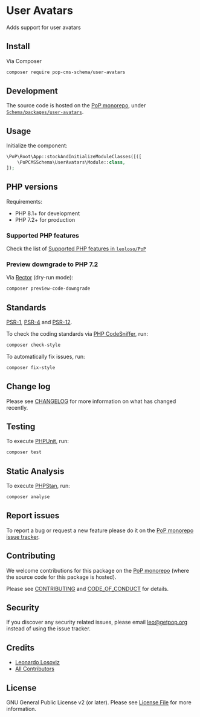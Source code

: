 # User Avatars

<!--
[![Build Status][ico-travis]][link-travis]
[![Quality Score][ico-code-quality]][link-code-quality]
[![Software License][ico-license]](LICENSE.md)
[![Latest Version on Packagist][ico-version]][link-packagist]
[![Coverage Status][ico-scrutinizer]][link-scrutinizer]
[![Total Downloads][ico-downloads]][link-downloads]
-->

Adds support for user avatars

## Install

Via Composer

``` bash
composer require pop-cms-schema/user-avatars
```

## Development

The source code is hosted on the [PoP monorepo](https://github.com/leoloso/PoP), under [`Schema/packages/user-avatars`](https://github.com/leoloso/PoP/tree/master/layers/Schema/packages/user-avatars).

## Usage

Initialize the component:

``` php
\PoP\Root\App::stockAndInitializeModuleClasses([([
    \PoPCMSSchema\UserAvatars\Module::class,
]);
```

## PHP versions

Requirements:

- PHP 8.1+ for development
- PHP 7.2+ for production

### Supported PHP features

Check the list of [Supported PHP features in `leoloso/PoP`](https://github.com/leoloso/PoP/blob/master/docs/supported-php-features.md)

### Preview downgrade to PHP 7.2

Via [Rector](https://github.com/rectorphp/rector) (dry-run mode):

```bash
composer preview-code-downgrade
```

## Standards

[PSR-1](https://www.php-fig.org/psr/psr-1), [PSR-4](https://www.php-fig.org/psr/psr-4) and [PSR-12](https://www.php-fig.org/psr/psr-12).

To check the coding standards via [PHP CodeSniffer](https://github.com/squizlabs/PHP_CodeSniffer), run:

``` bash
composer check-style
```

To automatically fix issues, run:

``` bash
composer fix-style
```

## Change log

Please see [CHANGELOG](CHANGELOG.md) for more information on what has changed recently.

## Testing

To execute [PHPUnit](https://phpunit.de/), run:

``` bash
composer test
```

## Static Analysis

To execute [PHPStan](https://github.com/phpstan/phpstan), run:

``` bash
composer analyse
```

## Report issues

To report a bug or request a new feature please do it on the [PoP monorepo issue tracker](https://github.com/leoloso/PoP/issues).

## Contributing

We welcome contributions for this package on the [PoP monorepo](https://github.com/leoloso/PoP) (where the source code for this package is hosted).

Please see [CONTRIBUTING](CONTRIBUTING.md) and [CODE_OF_CONDUCT](CODE_OF_CONDUCT.md) for details.

## Security

If you discover any security related issues, please email leo@getpop.org instead of using the issue tracker.

## Credits

- [Leonardo Losoviz][link-author]
- [All Contributors][link-contributors]

## License

GNU General Public License v2 (or later). Please see [License File](LICENSE.md) for more information.

[ico-version]: https://img.shields.io/packagist/v/pop-cms-schema/user-avatars.svg?style=flat-square
[ico-license]: https://img.shields.io/badge/license-GPLv2-brightgreen.svg?style=flat-square
[ico-travis]: https://img.shields.io/travis/pop-cms-schema/user-avatars/master.svg?style=flat-square
[ico-scrutinizer]: https://img.shields.io/scrutinizer/coverage/g/pop-cms-schema/user-avatars.svg?style=flat-square
[ico-code-quality]: https://img.shields.io/scrutinizer/g/pop-cms-schema/user-avatars.svg?style=flat-square
[ico-downloads]: https://img.shields.io/packagist/dt/pop-cms-schema/user-avatars.svg?style=flat-square

[link-packagist]: https://packagist.org/packages/pop-cms-schema/user-avatars
[link-travis]: https://travis-ci.org/pop-cms-schema/user-avatars
[link-scrutinizer]: https://scrutinizer-ci.com/g/pop-cms-schema/user-avatars/code-structure
[link-code-quality]: https://scrutinizer-ci.com/g/pop-cms-schema/user-avatars
[link-downloads]: https://packagist.org/packages/pop-cms-schema/user-avatars
[link-author]: https://github.com/leoloso
[link-contributors]: ../../../../../../contributors
